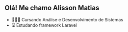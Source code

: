 ## Olá! Me chamo Alisson Matias

- 👨🏽‍🎓 Cursando Análise e Desenvolvimento de Sistemas
- ⌛ Estudando framework Laravel

<!--
- 👯 I’m looking to collaborate on ...
- 🤔 I’m looking for help with ...
- 💬 Ask me about ...
- 📫 How to reach me: ...
- 😄 Pronouns: ...
- ⚡ Fun fact: ...
-->

